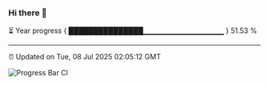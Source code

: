 ### Hi there 👋

⏳ Year progress { ███████████████▁▁▁▁▁▁▁▁▁▁▁▁▁▁▁ } 51.53 %

---

⏰ Updated on Tue, 08 Jul 2025 02:05:12 GMT

![Progress Bar CI](https://github.com/ZhaoGui/ZhaoGui/workflows/Progress%20Bar%20CI/badge.svg)
